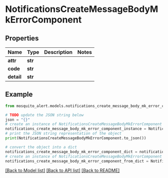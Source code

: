 # NotificationsCreateMessageBodyMkErrorComponent


## Properties

Name | Type | Description | Notes
------------ | ------------- | ------------- | -------------
**attr** | **str** |  | 
**code** | **str** |  | 
**detail** | **str** |  | 

## Example

```python
from mosquito_alert.models.notifications_create_message_body_mk_error_component import NotificationsCreateMessageBodyMkErrorComponent

# TODO update the JSON string below
json = "{}"
# create an instance of NotificationsCreateMessageBodyMkErrorComponent from a JSON string
notifications_create_message_body_mk_error_component_instance = NotificationsCreateMessageBodyMkErrorComponent.from_json(json)
# print the JSON string representation of the object
print(NotificationsCreateMessageBodyMkErrorComponent.to_json())

# convert the object into a dict
notifications_create_message_body_mk_error_component_dict = notifications_create_message_body_mk_error_component_instance.to_dict()
# create an instance of NotificationsCreateMessageBodyMkErrorComponent from a dict
notifications_create_message_body_mk_error_component_from_dict = NotificationsCreateMessageBodyMkErrorComponent.from_dict(notifications_create_message_body_mk_error_component_dict)
```
[[Back to Model list]](../README.md#documentation-for-models) [[Back to API list]](../README.md#documentation-for-api-endpoints) [[Back to README]](../README.md)



